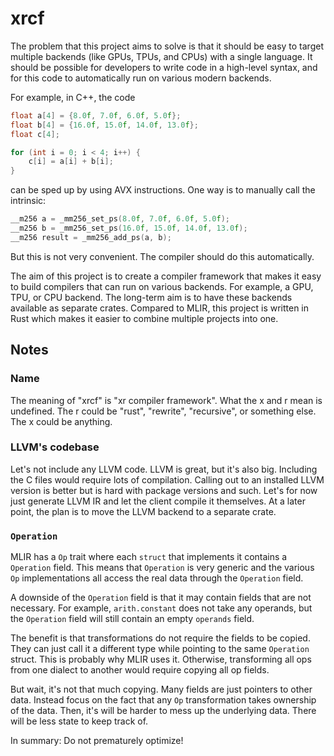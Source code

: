 # xrcf

The problem that this project aims to solve is that it should be easy to target multiple backends (like GPUs, TPUs, and CPUs) with a single language.
It should be possible for developers to write code in a high-level syntax,
and for this code to automatically run on various modern backends.

For example, in C++, the code

```cpp
float a[4] = {8.0f, 7.0f, 6.0f, 5.0f};
float b[4] = {16.0f, 15.0f, 14.0f, 13.0f};
float c[4];

for (int i = 0; i < 4; i++) {
    c[i] = a[i] + b[i];
}
```

can be sped up by using AVX instructions.
One way is to manually call the intrinsic:

```cpp
__m256 a = _mm256_set_ps(8.0f, 7.0f, 6.0f, 5.0f);
__m256 b = _mm256_set_ps(16.0f, 15.0f, 14.0f, 13.0f);
__m256 result = _mm256_add_ps(a, b);
```

But this is not very convenient.
The compiler should do this automatically.

The aim of this project is to create a compiler framework that makes it easy to
build compilers that can run on various backends.
For example, a GPU, TPU, or CPU backend.
The long-term aim is to have these backends available as separate crates.
Compared to MLIR, this project is written in Rust which makes it easier to
combine multiple projects into one.

## Notes

### Name

The meaning of "xrcf" is "xr compiler framework".
What the x and r mean is undefined.
The r could be "rust", "rewrite", "recursive", or something else.
The x could be anything.

### LLVM's codebase

Let's not include any LLVM code.
LLVM is great, but it's also big.
Including the C files would require lots of compilation.
Calling out to an installed LLVM version is better but is hard with package versions and such.
Let's for now just generate LLVM IR and let the client compile it themselves.
At a later point, the plan is to move the LLVM backend to a separate crate.

### `Operation`

MLIR has a `Op` trait where each `struct` that implements it contains a `Operation` field.
This means that `Operation` is very generic and the various `Op` implementations
all access the real data through the `Operation` field.

A downside of the `Operation` field is that it may contain fields that are not necessary.
For example, `arith.constant` does not take any operands,
but the `Operation` field will still contain an empty `operands` field.

The benefit is that transformations do not require the fields to be copied.
They can just call it a different type while pointing to the same `Operation` struct.
This is probably why MLIR uses it.
Otherwise, transforming all ops from one dialect to another would require copying all op fields.

But wait, it's not that much copying.
Many fields are just pointers to other data.
Instead focus on the fact that any `Op` transformation takes ownership of the data.
Then, it's will be harder to mess up the underlying data.
There will be less state to keep track of.

In summary: Do not prematurely optimize!
